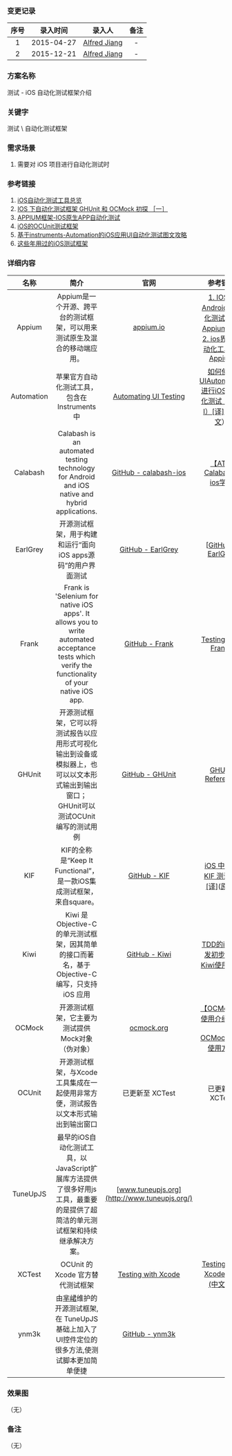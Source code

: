 ### 变更记录

| 序号 | 录入时间 | 录入人 | 备注 |
|:--------:|:--------:|:--------:|:--------:|
| 1 | 2015-04-27 | [Alfred Jiang](https://github.com/viktyz) | - |
| 2 | 2015-12-21 | [Alfred Jiang](https://github.com/viktyz) | - |

### 方案名称

测试 - iOS 自动化测试框架介绍

### 关键字

测试 \ 自动化测试框架

### 需求场景

1. 需要对 iOS 项目进行自动化测试时

### 参考链接

1. [iOS自动化测试工具总览](http://wenku.it168.com/d_001536453.shtml)
2. [IOS 下自动化测试框架 GHUnit 和 OCMock 初探 ［一］](http://blog.csdn.net/u010333405/article/details/8994674)
3. [APPIUM框架-IOS原生APP自动化测试](http://www.iquicktest.com/appium-ios-native-app-automation.html)
4. [iOS的OCUnit测试框架](http://www.open-open.com/lib/view/open1358727317395.html)
5. [基于instruments-Automation的iOS应用UI自动化测试图文攻略](http://blog.csdn.net/close_marty/article/details/34527821)
6. [这些年用过的iOS测试框架](http://houlianpi.github.io/blog/ios-testframework.html?utm_source=tuicool)

### 详细内容

| 名称  | 简介  | 官网 | 参考链接 |
|:-------------: |:---------------:| :-------------:| :-------------:|
| Appium | Appium是一个开源、跨平台的测试框架，可以用来测试原生及混合的移动端应用。 | [appium.io](http://appium.io/) | [1. IOS、Android自动化测试框架Appium概述](http://my.oschina.net/u/147181/blog/164960)<br/>[2. ios界面自动化工具--Appium](http://my.oschina.net/u/147181/blog/338449) |
| Automation | 苹果官方自动化测试工具，包含在 Instruments 中 | [Automating UI Testing](https://developer.apple.com/library/ios/documentation/DeveloperTools/Conceptual/InstrumentsUserGuide/UsingtheAutomationInstrument/UsingtheAutomationInstrument.html) |  [如何使用UIAutomation进行iOS 自动化测试（Part I）[译]](http://www.cnblogs.com/vowei/archive/2012/08/10/2631949.html) （[原文](http://blog.manbolo.com/2012/04/08/ios-automated-tests-with-uiautomation)） |
| Calabash | Calabash is an automated testing technology for Android and iOS native and hybrid applications. | [GitHub - calabash-ios](https://github.com/calabash/calabash-ios) | [【AT】Calabash-ios学习](http://blog.csdn.net/qs_csu/article/details/9000262) |
| EarlGrey | 开源测试框架，用于构建和运行“面向iOS apps源码”的用户界面测试 | [GitHub - EarlGrey](https://github.com/google/EarlGrey) | [[GitHub - EarlGrey](https://github.com/google/EarlGrey) |
| Frank | Frank is 'Selenium for native iOS apps'. It allows you to write automated acceptance tests which verify the functionality of your native iOS app. | [GitHub - Frank](https://github.com/TestingWithFrank/Frank) |  [Testing With Frankk](http://www.testingwithfrank.com/) |
| GHUnit | 开源测试框架，它可以将测试报告以应用形式可视化输出到设备或模拟器上，也可以以文本形式输出到输出窗口；GHUnit可以测试OCUnit编写的测试用例 | [GitHub - GHUnit](https://github.com/gh-unit/gh-unit) | [GHUnit Reference](http://gabriel.github.io/gh-unit/)  |
| KIF | KIF的全称是“Keep It Functional”，是一款iOS集成测试框架，来自square。 | [GitHub - KIF](https://github.com/kif-framework/KIF) | [iOS 中使用 KIF 测试 UI [译]](http://www.oschina.net/translate/ios-ui-testing-with-kif)([原文](http://www.raywenderlich.com/61419/ios-ui-testing-with-kif)) |
| Kiwi | Kiwi 是 Objective-C 的单元测试框架，因其简单的接口而著名，基于 Objective-C 编写，只支持 iOS 应用 | [GitHub - Kiwi](https://github.com/kiwi-bdd/Kiwi) | [TDD的iOS开发初步以及Kiwi使用入门](http://www.cocoachina.com/industry/20140218/7841.html) |
| OCMock | 开源测试框架，它主要为测试提供Mock对象（伪对象） | [ocmock.org](http://ocmock.org/) | [【OCMock】使用介绍分析](http://blog.csdn.net/qs_csu/article/details/8501041)<br/><br/>[OCMock常见使用方式](http://www.cocoachina.com/ios/20150508/11769.html) |
| OCUnit | 开源测试框架，与Xcode工具集成在一起使用非常方便，测试报告以文本形式输出到输出窗口 | 已更新至 XCTest | 已更新至 XCTest |
| TuneUpJS | 最早的iOS自动化测试工具，以JavaScript扩展库方法提供了很多好用js工具，最重要的是提供了超简洁的单元测试框架和持续继承解决方案。 | [www.tuneupjs.org](http://www.tuneupjs.org/) |  |
| XCTest | OCUnit 的 Xcode 官方替代测试框架 | [Testing with Xcode](https://developer.apple.com/library/prerelease/ios/documentation/DeveloperTools/Conceptual/testing_with_xcode/Introduction/Introduction.html) | [Testing with Xcode文档(中文版)](http://www.cocoachina.com/ios/20140815/9389.html) |
| ynm3k | 由[芈峮](http://weibo.com/2644045772/profile?s=6cm7D0)维护的开源测试框架,在 TuneUpJS 基础上加入了UI控件定位的很多方法,使测试脚本更加简单便捷 | [GitHub - ynm3k](https://github.com/douban/ynm3k) |  |

### 效果图
（无）

### 备注
（无）